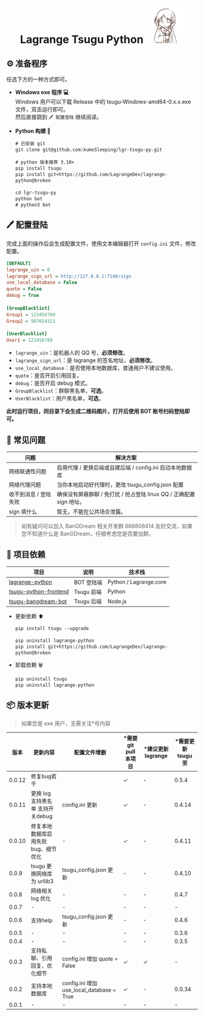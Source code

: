 
<h1 align="center"> Lagrange Tsugu Python 
<img src="./logo.jpg" width="100" height="100" alt="nina"/> 
</h1>



## ⚙️ 准备程序

任选下方的一种方式即可。

- **Windows exe 程序 💻**   
    Windows 用户可以下载 Release 中的 tsugu-Windows-amd64-0.x.x.exe 文件，双击运行即可。   
    然后直接跳到 `🖊️ 配置登陆` 继续阅读。


- **Python 构建 🐍**

    ```shell
    # 已安装 git
    git clone git@github.com:kumoSleeping/lgr-tsugu-py.git

    # python 版本推荐 3.10+
    pip install tsugu
    pip install git+https://github.com/LagrangeDev/lagrange-python@broken

    cd lgr-tsugu-py
    python bot
    # python3 bot
    ```

## 🖊️ 配置登陆

完成上面的操作后会生成配置文件，使用文本编辑器打开 `config.ini` 文件，修改配置。

```ini
[DEFAULT]
lagrange_uin = 0
lagrange_sign_url = http://127.0.0.1:7140/sign
use_local_database = False
quote = False
debug = True

[GroupBlacklist]
Group1 = 123456789
Group2 = 987654321

[UserBlacklist]
User1 = 123456789
```

- `lagrange_uin`：是机器人的 QQ 号，**必须修改**。
- `lagrange_sign_url`：是 lagrange 的签名地址，**必须修改**。
- `use_local_database`：是否使用本地数据库，普通用户不建议使用。
- `quote`：是否开启引用回复。
- `debug`：是否开启 debug 模式。
- `GroupBlacklist`：群聊黑名单，**可选**。
- `UserBlacklist`：用户黑名单，**可选**。

**此时运行项目，同目录下会生成二维码图片，打开后使用 BOT 账号扫码登陆即可。**

## 🤔 常见问题


[//]: # (表格)

| 问题           | 解决方案                                           |
|--------------|------------------------------------------------|
| 网络联通性问题      | 启用代理 / 更换后端或自建后端 / config.ini 启动本地数据库          |
| 网络代理问题         | 当你本地启动好代理时，更改 tsugu_config.json 配置             |
| 收不到消息 / 登陆失败 | 确保没有屏蔽群聊 / 免打扰 / 抢占登陆 linux QQ / 正确配置 sign 地址。 |
| sign 填什么     | 暂无，不能在公共场合泄露。                                  |


> 如有疑问可以加入 BanGDream 相关开发群 666808414 友好交流，如果您不知道什么是 BanGDream，仔细考虑您是否要加群。


## 📖 项目依赖

| 项目 | 说明 | 技术栈 |
| --- | --- | --- |
[lagrange-python](https://github.com/LagrangeDev/lagrange-python)  | BOT 登陆端 | Python / Lagrange.core |
[tsugu-python-frontend](https://github.com/kumoSleeping/tsugu-python-frontend)    | Tsugu 前端 | Python |
[tsugu-bangdream-bot](https://github.com/Yamamoto-2/tsugu-bangdream-bot)    | Tsugu 后端 | Node.js |

- 更新依赖 ⬆
    ```shell
    pip install tsugu --upgrade

    pip uninstall lagrange-python
    pip install git+https://github.com/LagrangeDev/lagrange-python@broken
    ```

- 卸载依赖 🗑
    ```shell
    pip uninstall tsugu
    pip uninstall lagrange-python
    ```

## 📦 版本更新

> 如果您是 exe 用户，无需关注*号内容

| 版本     | 更新内容                   | 配置文件增删                                  | *需要 git pull 本项目 | *建议更新 lagrange | *需要更新 tsugu 至 |
|--------|------------------------|-----------------------------------------| -- |---------------|---------------|
| 0.0.12 | 修复bug若干                |                           | ✓ | - | 0.5.4        |
| 0.0.11 | 更换 log 支持黑名单 支持开关debug | config.ini 更新                                     | ✓ | - | 0.4.14        |
| 0.0.10 | 修复本地数据库启用失败 bug、细节优化   | -                                       | ✓ | - | 0.4.11        |
| 0.0.9  | tsugu 更换网络库为 urllib3   | tsugu_config.json 更新                    | - | - | 0.4.10        |
| 0.0.8  | 网络相关 log 优化            | -                                       | - | - | 0.4.7         |
| 0.0.7  | -                      | -                                       | - | - | -             |
| 0.0.6  | 支持help                 | tsugu_config.json 更新                    | - | - | 0.4.6         |
| 0.0.5  | -                      | -                                       | - | - | 0.3.6         |
| 0.0.4  | -                      | -                                       | - | - | 0.3.5         |
| 0.0.3  | 支持私聊、引用回复、优化细节         | config.ini 增加 quote = False             | ✓ | ✓ | -             |
| 0.0.2  | 支持本地数据库                | config.ini 增加 use_local_database = True | ✓ | - | 0.0.34        |
| 0.0.1  | -                      | -                                       | - | - | -             |
